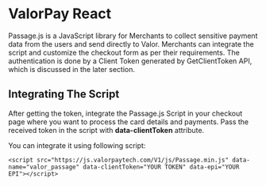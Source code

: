 
# ValorPay React

Passage.js is a JavaScript library for Merchants to collect sensitive payment data from the users and send directly to Valor. Merchants can integrate the script and customize the checkout form as per their requirements. The authentication is done by a Client Token generated by GetClientToken API, which is discussed in the later section.

## Integrating The Script

After getting the token, integrate the Passage.js Script in your checkout page where you want to process the card details and payments. Pass the received token in the script with **data-clientToken** attribute.

You can integrate it using following script:

```
<script src="https://js.valorpaytech.com/V1/js/Passage.min.js" data-name="valor_passage" data-clientToken="YOUR TOKEN" data-epi="YOUR EPI"></script>

```
